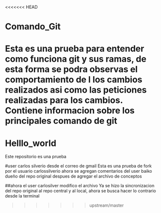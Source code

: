 <<<<<<< HEAD
# Comando_Git

Esta es una prueba para entender como funciona git y sus ramas,
de esta forma se podra observas el comportamiento de l los cambios realizados asi  como las peticiones realizadas para los cambios.
Contiene informacion sobre los principales comando de git
=======
# Helllo_world
Este repositorio es una prueba

#user carlos silverio desde el correo de gmail
Esta es una prueba de fork por el usuario carlossilverio
ahora se agregan comentarios del user baiko dueño del repo original despues de agregar el archivo de conceptos

##ahora el user carlosilver modifico el archivo
Ya se hizo la sincronizacion del repo original al repo central y al local, ahora se busca hacer lo contrario desde la terminal
>>>>>>> upstream/master
